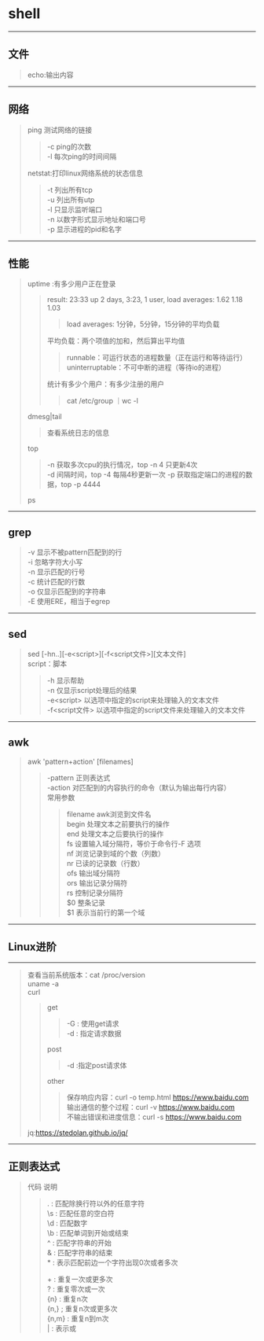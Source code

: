 # shell

---

## 文件  

> echo:输出内容

---

## 网络  

> ping 测试网络的链接  
>>
>> -c  ping的次数  
>> -l  每次ping的时间间隔
>>
> netstat:打印linux网络系统的状态信息  
>>
>> -t  列出所有tcp  
>> -u  列出所有utp  
>> -l  只显示监听端口  
>> -n  以数字形式显示地址和端口号  
>> -p  显示进程的pid和名字

---

## 性能  

>uptime :有多少用户正在登录
>>result: 23:33  up 2 days,  3:23, 1 user, load averages: 1.62 1.18 1.03  
>>>load averages: 1分钟，5分钟，15分钟的平均负载  
>>
>>平均负载：两个项值的加和，然后算出平均值  
>>>runnable：可运行状态的进程数量（正在运行和等待运行）
>>>uninterruptable：不可中断的进程（等待io的进程）  
>>
>>
>>统计有多少个用户：有多少注册的用户
>>>cat /etc/group ｜wc -l  
>>
>>
>dmesg|tail
>>查看系统日志的信息
> 
>top  
>>-n 获取多次cpu的执行情况，top -n 4 只更新4次  
>>-d 间隔时间，top -4 每隔4秒更新一次
>>-p 获取指定端口的进程的数据，top -p 4444  
>>
>ps  

---

## grep

>-v 显示不被pattern匹配到的行  
>-i 忽略字符大小写  
>-n 显示匹配的行号  
>-c 统计匹配的行数  
>-o 仅显示匹配到的字符串  
>-E 使用ERE，相当于egrep

---

## sed

> sed [-hn..][-e&lt;script&gt;][-f&lt;script文件&gt;][文本文件]  
> script：脚本
>> -h 显示帮助  
>> -n 仅显示script处理后的结果  
>> -e&lt;script&gt; 以选项中指定的script来处理输入的文本文件  
>> -f&lt;script文件&gt; 以选项中指定的script文件来处理输入的文本文件  

---

## awk

> awk 'pattern+action' [filenames]
>> -pattern 正则表达式  
>> -action 对匹配到的内容执行的命令（默认为输出每行内容）  
>> 常用参数
>>> filename awk浏览到文件名  
>>> begin 处理文本之前要执行的操作  
>>> end 处理文本之后要执行的操作  
>>> fs 设置输入域分隔符，等价于命令行-F 选项  
>>> nf 浏览记录到域的个数（列数）  
>>> nr 已读的记录数（行数）  
>>> ofs 输出域分隔符  
>>> ors 输出记录分隔符  
>>> rs 控制记录分隔符  
>>> $0 整条记录  
>>> $1 表示当前行的第一个域  

---

## Linux进阶

---
> 查看当前系统版本：cat /proc/version    
> uname -a  
> curl  
>> get  
>>> -G : 使用get请求  
>>> -d : 指定请求数据  
>>
>> post  
>>>-d :指定post请求体  
>>
>> other  
>>> 保存响应内容：curl -o temp.html <https://www.baidu.com>  
>>> 输出通信的整个过程：curl -v <https://www.baidu.com>  
>>> 不输出错误和进度信息：curl -s <https://www.baidu.com>
>>
>jq:<https://stedolan.github.io/jq/>

---

## 正则表达式  

> 代码  说明  
>>. : 匹配除换行符以外的任意字符  
>>\s : 匹配任意的空白符  
>>\d : 匹配数字  
>>\b : 匹配单词到开始或结束  
>>^ : 匹配字符串的开始  
>>& : 匹配字符串的结束  
>>\* : 表示匹配前边一个字符出现0次或者多次  
>>
>>\+ : 重复一次或更多次  
>>? : 重复零次或一次  
>>{n} : 重复n次  
>>{n,} ; 重复n次或更多次  
>>{n,m} : 重复n到m次  
>>| : 表示或  
